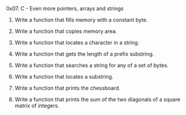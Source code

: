 0x07. C - Even more pointers, arrays and strings



1. Write a function that fills memory with a constant byte.



2. Write a function that copies memory area.



3. Write a function that locates a character in a string.



4. Write a function that gets the length of a prefix substring.



5. Write a function that searches a string for any of a set of bytes.



6. Write a function that locates a substring.



7. Write a function that prints the chessboard.



8. Write a function that prints the sum of the two diagonals of a square matrix of integers.
